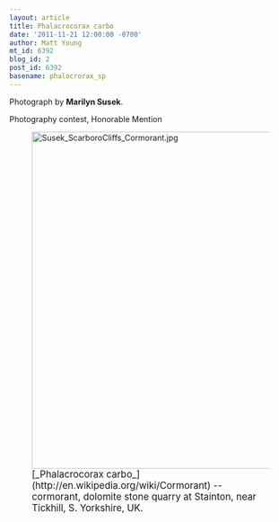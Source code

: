 ```yaml
---
layout: article
title: Phalacrocorax carbo
date: '2011-11-21 12:00:00 -0700'
author: Matt Young
mt_id: 6392
blog_id: 2
post_id: 6392
basename: phalocrorax_sp
---
```

Photograph by **Marilyn Susek**.

Photography contest, Honorable Mention


<figure>
<img src="http://pandasthumb.org/Susek_ScarboroCliffs_Cormorant.jpg" alt="Susek_ScarboroCliffs_Cormorant.jpg" width="453" height="600" />
<figcaption markdown="span">
<big>[_Phalacrocorax carbo_](http://en.wikipedia.org/wiki/Cormorant) -- cormorant, dolomite stone quarry at Stainton, near Tickhill, S. Yorkshire, UK.</big>

</figcaption>
</figure>
